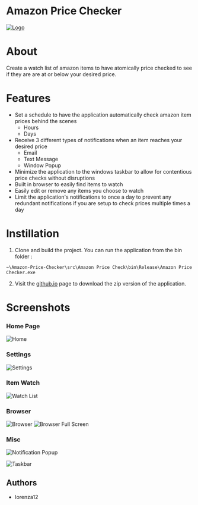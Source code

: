 # Amazon Price Checker

[![Logo](imgs/Logo.png)](https://lorenza12.github.io/Amazon-Price-Checker/)


# About

 Create a watch list of amazon items to have atomically price checked to see if they are are at or below your desired price.

# Features

* Set a schedule to have the application automatically check amazon item prices behind the scenes
  - Hours
  - Days
* Receive 3 different types of notifications when an item reaches your desired price
  - Email
  - Text Message
  - Window Popup
* Minimize the application to the windows taskbar to allow for contentious price checks without disruptions
* Built in browser to easily find items to watch
* Easily edit or remove any items you choose to watch
* Limit the application's notifications to once a day to prevent any redundant notifications if you are setup to check prices multiple times a day

# Instillation 

1. Clone and build the project. You can run the application from the bin folder : 
```
~\Amazon-Price-Checker\src\Amazon Price Check\bin\Release\Amazon Price Checker.exe
```

2. Visit the [github.io](https://lorenza12.github.io/Amazon-Price-Checker/) page to download the zip version of the application.



# Screenshots

### Home Page

![Home](imgs/Home.PNG)

### Settings

![Settings](imgs/Settings.PNG)

### Item Watch

![Watch List](imgs/Item_Watch.PNG)

### Browser

![Browser](imgs/Browser.PNG)
![Browser Full Screen](imgs/Browser_Full.PNG)

### Misc

![Notification Popup](imgs/Popup_Notification.PNG)

![Taskbar](imgs/Taskbar.png)



## Authors

* lorenza12
